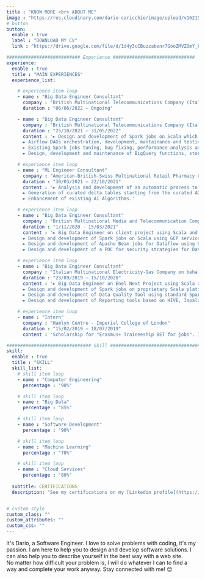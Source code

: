 ```yaml
---
title : "KNOW MORE <br> ABOUT ME"
image : "https://res.cloudinary.com/dario-caricchio/image/upload/v1621548143/backgrounds/portrait_dlnmps.jpg" # "images/backgrounds/portrait.jpg"
# button
button:
  enable : true
  label : "DOWNLOAD MY CV"
  link : "https://drive.google.com/file/d/1d4y3cCBuzzabenr7GooZMVZOmY_bXY7X/view?usp=sharing"

########################### Experience ##############################
experience:
  enable : true
  title : "MAIN EXPERIENCES"
  experience_list:

    # experience item loop
    - name : "Big Data Engineer Consultant"
      company : "British Multinational Telecommunications Company (Italian division) on behalf of Capgemini"
      duration : "06/06/2022 – Ongoing"

    - name : "Big Data Engineer Consultant"
      company : "British Multinational Telecommunications Company (Italian division) on behalf of a Japanese Multinational IT Service and Consulting Company (Italian division)"
      duration : "25/10/2021 – 31/05/2022"
      content : '► Design and development of Spark jobs on Scala which run on GCP Dataproc clusters to process data on Google Storage for masking purposes.<br>
      ► Airflow DAGs orchestration, development, mantainance and testing on Python with PySpark using GCP Composer, Dataproc and Google Storage for analytics reasons.<br>
      ► Existing Spark jobs tuning, bug fixing, performance analysis and improvements.<br>
      ► Design, development and maintenance of BigQuery functions, stored procedures and tables using SQL and connecting with Airflow, Google Storage and Pyspark.'

    # experience item loop
    - name : "ML Engineer Consultant"
      company : "American-British-Swiss Multinational Retail Pharmacy Company on behalf of an Italian Digital Solution Company"
      duration : "30/03/2021 – 22/10/2021"
      content : '► Analysis and development of an automatic process to detect Schema Inconsistencies and detect the existing of Duplicated Primary Keys using Python, PySpark and more in general Azure tecnologies; both Databricks Workspace and local environment using databrick-connect and databricks-cli have been used.<br>
      ► Generation of curated delta tables starting from the curated ADLS storage account; the curated delta tables are equivalent to the curated tables found on Synapse (ADW).<br>
      ► Enhancement of existing AI Algorithms.'

    # experience item loop
    - name : "Big Data Engineer Consultant"
      company : "British Multinational Media and Telecommunication Company (German and Austrian division) on behalf of a Japanese Multinational IT Service and Consulting Company (Italian division)"
      duration : "1/11/2020 - 15/03/2021"
      content : '► Big Data Engineer on client project using Scala and Java programming languages and Google Cloud Platform.<br>
      ► Design and development of Spark jobs on Scala using GCP services like Google Cloud Storage, Pub/Sub, Google DLP and many more.<br>
      ► Design and development of Apache Beam jobs for Dataflow using SCIO, a Beam Scala framework, for both batch and streaming contexts using GCS and Kafka technologies into the ingestion layer.<br>
      ► Design and development of a POC for security strategies for Dataflow jobs using Google KMS, DLP and Google Tink crypto library.'

    # experience item loop
    - name : "Big Data Engineer Consultant"
      company : "Italian Multinational Electricity-Gas Company on behalf of a French Multinational IT Service and Consulting Company"
      duration : "23/09/2019 – 15/10/2020"
      content : '► Big Data Engineer on Enel Next Project using Scala and Java programming languages, Hadoop Cloudera Distribution.<br>
      ► Design and development of Spark jobs on proprietary Scala platform built on top of Spark core.<br>
      ► Design and development of Data Quality Tool using standard Spark Core API (spark 2.4.5 and Scala 2.11.12).<br>
      ► Design and development of Reporting tools based on HIVE, Impala, Parquet/ORC/Avro files on S3 and HDFS for dataset materialization, Data Visualization and CSV/Excel file export.'

    # experience item loop
    - name : "Intern"
      company : "Hamlyn Centre - Imperial College of London"
      duration : "15/02/2019 – 18/07/2019"
      content : 'Scholarship for "Erasmus+ Traineeship BET for jobs". I developed a compression algorithm discussed in literature for an ECG sensor using C language. Furthermore, I worked on "abnormal gait detection" using Python language libraries combined with machine learning algorithms and methods for pre-processing, feature extraction, dataset creation, data visualization, discrete wavelet transformation and classification.'

############################### Skill #################################
skill:
  enable : true
  title : "SKILL"
  skill_list:
    # skill item loop
    - name : "Computer Engineering"
      percentage : "98%"

    # skill item loop
    - name : "Big Data"
      percentage : "85%"

    # skill item loop
    - name : "Software Development"
      percentage : "90%"

    # skill item loop
    - name : "Machine Learning"
      percentage : "70%"

    # skill item loop
    - name : "Cloud Services"
      percentage : "80%"
  
  subtitle: CERTIFICATIONS
  description: "See my certifications on my [Linkedin profile](https://www.linkedin.com/in/dariocaricchio/details/certifications/)."


# custom style
custom_class: ""
custom_attributes: ""
custom_css: ""
---
```


It's Dario, a Software Engineer. I love to solve problems with coding, it's my passion. I am here to help you to design and develop software solutions. I can also help you to describe yourself in the best way with a web site.<br>No matter how difficult your problem is, I will do whatever I can to find a way and complete your work anyway. Stay connected with me! 😊